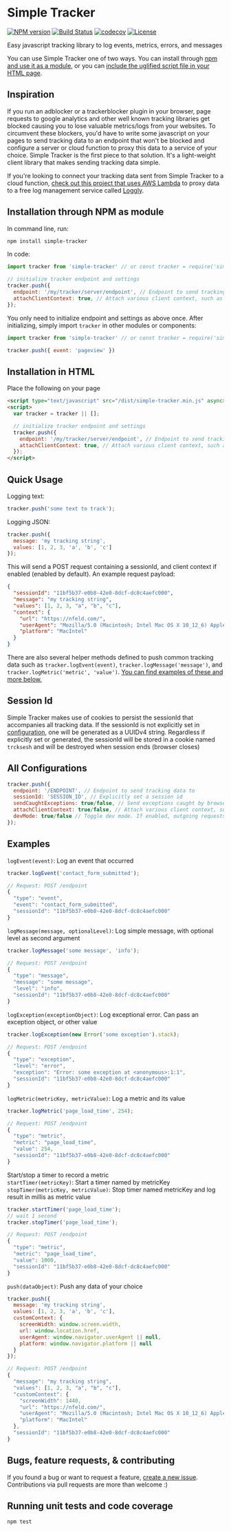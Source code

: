 Simple Tracker
===============
[![NPM version](https://img.shields.io/npm/v/simple-tracker.svg)](https://npmjs.org/package/simple-tracker)
[![Build Status](https://travis-ci.com/codeniko/simple-tracker.svg?branch=master)](https://travis-ci.com/codeniko/simple-tracker)
[![codecov](https://codecov.io/gh/codeniko/simple-tracker/branch/master/graph/badge.svg)](https://codecov.io/gh/codeniko/simple-tracker)
[![License](https://img.shields.io/badge/license-MIT-blue.svg)](https://github.com/codeniko/simple-tracker/blob/master/LICENSE)

Easy javascript tracking library to log events, metrics, errors, and messages

You can use Simple Tracker one of two ways. You can install through [npm and use it as a module](#installation-through-npm-as-module), or you can [include the uglified script file in your HTML page](#installation-in-html).

Inspiration
------------
If you run an adblocker or a trackerblocker plugin in your browser, page requests to google analytics and other well known tracking libraries get blocked causing you to lose valuable metrics/logs from your websites. To circumvent these blockers, you'd have to write some javascript on your pages to send tracking data to an endpoint that won't be blocked and configure a server or cloud function to proxy this data to a service of your choice. Simple Tracker is the first piece to that solution. It's a light-weight client library that makes sending tracking data simple.

If you're looking to connect your tracking data sent from Simple Tracker to a cloud function, [check out this project that uses AWS Lambda](https://github.com/codeniko/log.nfeld.com/blob/master/src/track.js) to proxy data to a free log management service called [Loggly](https://www.loggly.com/).


Installation through NPM as module
------------
In command line, run:
```sh
npm install simple-tracker
```
In code:
```javascript
import tracker from 'simple-tracker' // or const tracker = require('simple-tracker')

// initialize tracker endpoint and settings
tracker.push({
  endpoint: '/my/tracker/server/endpoint', // Endpoint to send tracking data to
  attachClientContext: true, // Attach various client context, such as useragent, platform, and page url
});
```

You only need to initialize endpoint and settings as above once. After initializing, simply import `tracker` in other modules or components:
```javascript
import tracker from 'simple-tracker' // or const tracker = require('simple-tracker')

tracker.push({ event: 'pageview' })
```


Installation in HTML
------------
Place the following on your page
```html
<script type="text/javascript" src="/dist/simple-tracker.min.js" async></script>
<script>
  var tracker = tracker || [];

  // initialize tracker endpoint and settings
  tracker.push({
    endpoint: '/my/tracker/server/endpoint', // Endpoint to send tracking data to
    attachClientContext: true, // Attach various client context, such as useragent, platform, and page url
  });
</script>
```

Quick Usage
-----
Logging text:
```javascript
tracker.push('some text to track');
```

Logging JSON:
```javascript
tracker.push({
  message: 'my tracking string',
  values: [1, 2, 3, 'a', 'b', 'c']
});
```

This will send a POST request containing a sessionId, and client context if enabled (enabled by default). An example request payload:
```json
{
  "sessionId": "11bf5b37-e0b8-42e0-8dcf-dc8c4aefc000",
  "message": "my tracking string",
  "values": [1, 2, 3, "a", "b", "c"],
  "context": {
    "url": "https://nfeld.com/",
    "userAgent": "Mozilla/5.0 (Macintosh; Intel Mac OS X 10_12_6) AppleWebKit/537.36 (KHTML, like Gecko) Chrome/65.0.3325.181 Safari/537.36",
    "platform": "MacIntel"
  }
}
```

There are also several helper methods defined to push common tracking data such as `tracker.logEvent(event)`, `tracker.logMessage('message')`, and `tracker.logMetric('metric', 'value')`. [You can find examples of these and more below.](#examples)

Session Id
-----
Simple Tracker makes use of cookies to persist the sessionId that accompanies all tracking data. If the sessionId is not explicitly set in [configuration](#all-configurations), one will be generated as a UUIDv4 string. Regardless if explicitly set or generated, the sessionId will be stored in a cookie named `trcksesh` and will be destroyed when session ends (browser closes)

All Configurations
-----
```javascript
tracker.push({
  endpoint: '/ENDPOINT', // Endpoint to send tracking data to
  sessionId: 'SESSION_ID', // Explicitly set a session id
  sendCaughtExceptions: true/false, // Send exceptions caught by browser. DEFAULT: false
  attachClientContext: true/false, // Attach various client context, such as useragent, platform, and page url. DEFAULT: true
  devMode: true/false // Toggle dev mode. If enabled, outgoing requests are blocked and logged for debugging instead. DEFAULT: false
});
```

Examples
-----
`logEvent(event)`: Log an event that occurred
```javascript
tracker.logEvent('contact_form_submitted');

// Request: POST /endpoint
{
  "type": "event",
  "event": "contact_form_submitted",
  "sessionId": "11bf5b37-e0b8-42e0-8dcf-dc8c4aefc000"
}
```

`logMessage(message, optionalLevel)`: Log simple message, with optional level as second argument
```javascript
tracker.logMessage('some message', 'info');

// Request: POST /endpoint
{
  "type": "message",
  "message": "some message",
  "level": "info",
  "sessionId": "11bf5b37-e0b8-42e0-8dcf-dc8c4aefc000"
}
```

`logException(exceptionObject)`: Log exceptional error. Can pass an exception object, or other value
```javascript
tracker.logException(new Error('some exception').stack);

// Request: POST /endpoint
{
  "type": "exception",
  "level": "error",
  "exception": "Error: some exception at <anonymous>:1:1",
  "sessionId": "11bf5b37-e0b8-42e0-8dcf-dc8c4aefc000"
}
```

`logMetric(metricKey, metricValue)`: Log a metric and its value
```javascript
tracker.logMetric('page_load_time', 254);

// Request: POST /endpoint
{
  "type": "metric",
  "metric": "page_load_time",
  "value": 254,
  "sessionId": "11bf5b37-e0b8-42e0-8dcf-dc8c4aefc000"
}
```

Start/stop a timer to record a metric  
`startTimer(metricKey)`: Start a timer named by metricKey  
`stopTimer(metricKey, metricValue)`: Stop timer named metricKey and log result in millis as metric value
```javascript
tracker.startTimer('page_load_time');
// wait 1 second
tracker.stopTimer('page_load_time');

// Request: POST /endpoint
{
  "type": "metric",
  "metric": "page_load_time",
  "value": 1000,
  "sessionId": "11bf5b37-e0b8-42e0-8dcf-dc8c4aefc000"
}
```

`push(dataObject)`: Push any data of your choice
```javascript
tracker.push({
  message: 'my tracking string',
  values: [1, 2, 3, 'a', 'b', 'c'],
  customContext: {
    screenWidth: window.screen.width,
    url: window.location.href,
    userAgent: window.navigator.userAgent || null,
    platform: window.navigator.platform || null
  }
});

// Request: POST /endpoint
{
  "message": "my tracking string",
  "values": [1, 2, 3, "a", "b", "c"],
  "customContext": {
    "screenWidth": 1440,
    "url": "https://nfeld.com/",
    "userAgent": "Mozilla/5.0 (Macintosh; Intel Mac OS X 10_12_6) AppleWebKit/537.36 (KHTML, like Gecko) Chrome/65.0.3325.181 Safari/537.36",
    "platform": "MacIntel"
  },
  "sessionId": "11bf5b37-e0b8-42e0-8dcf-dc8c4aefc000"
}
```

Bugs, feature requests, & contributing
-----
If you found a bug or want to request a feature, [create a new issue](https://github.com/codeniko/simple-tracker/issues). Contributions via pull requests are more than welcome :)

Running unit tests and code coverage
----------
```sh
npm test
```

